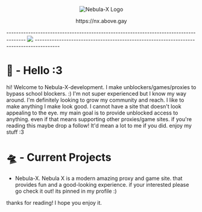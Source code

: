 <p align="center">
  <img src="https://raw.githubusercontent.com/Nebula-X-Development/Nebula-X-BETA/refs/heads/main/Nebula Banner.png" alt="Nebula-X Logo">
<p align="center"> https://nx.above.gay 
  

 -------------------------------------------------------------------------------------- ![](https://komarev.com/ghpvc/?username=Nebula-X-Development&color=green) ----------------------------------------------------------------------------------------

# 👾 - Hello :3
hi! Welcome to Nebula-X-development. I make unblockers/games/proxies to bypass school blockers. :) I'm not super experienced but I know my way around. I'm definitely looking to grow my community and reach. I like to make anything I make look good. I cannot have a site that doesn't look appealing to the eye. my main goal is to provide unblocked access to anything. even if that means supporting other proxies/game sites. if you're reading this maybe drop a follow! It'd mean a lot to me if you did. enjoy my stuff :3 

# 🛸 - Current Projects
- Nebula-X.
  Nebula X is a modern amazing proxy and game site. that provides fun and a good-looking experience. if your interested please go check it out! its pinned in my profile :)

thanks for reading! I hope you enjoy it.
<!---
Nebula-X-Development/Nebula-X-Development is a ✨ special ✨ repository because its `README.md` (this file) appears on your GitHub profile.
You can click the Preview link to take a look at your changes.
--->
